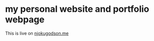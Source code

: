 
# my personal website and portfolio webpage

This is live on [njokugodson.me](http://njokugodson.me/)
